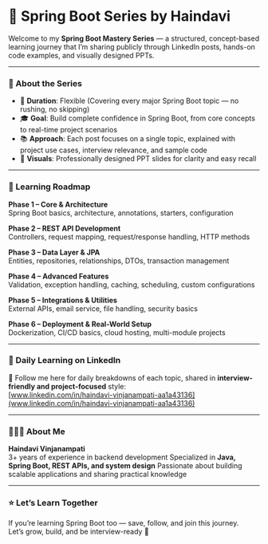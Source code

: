 # 🌱 Spring Boot Series by Haindavi

Welcome to my **Spring Boot Mastery Series** — a structured, concept-based learning journey that I’m sharing publicly through LinkedIn posts, hands-on code examples, and visually designed PPTs.

---

### 🎯 About the Series

- 📅 **Duration**: Flexible (Covering every major Spring Boot topic — no rushing, no skipping)  
- 🎓 **Goal**: Build complete confidence in Spring Boot, from core concepts to real-time project scenarios  
- 📚 **Approach**: Each post focuses on a single topic, explained with project use cases, interview relevance, and sample code  
- 📸 **Visuals**: Professionally designed PPT slides for clarity and easy recall

---

### 📂 Learning Roadmap

**Phase 1 – Core & Architecture**  
Spring Boot basics, architecture, annotations, starters, configuration  

**Phase 2 – REST API Development**  
Controllers, request mapping, request/response handling, HTTP methods  

**Phase 3 – Data Layer & JPA**  
Entities, repositories, relationships, DTOs, transaction management  

**Phase 4 – Advanced Features**  
Validation, exception handling, caching, scheduling, custom configurations  

**Phase 5 – Integrations & Utilities**  
External APIs, email service, file handling, security basics  

**Phase 6 – Deployment & Real-World Setup**  
Dockerization, CI/CD basics, cloud hosting, multi-module projects

---

### 🔗 Daily Learning on LinkedIn

📍 Follow me here for daily breakdowns of each topic, shared in **interview-friendly and project-focused** style:  
[www.linkedin.com/in/haindavi-vinjanampati-aa1a43136](www.linkedin.com/in/haindavi-vinjanampati-aa1a43136)

---

### 👩🏻‍💻 About Me

**Haindavi Vinjanampati**  
3+ years of experience in backend development
Specialized in **Java, Spring Boot, REST APIs, and system design**
Passionate about building scalable applications and sharing practical knowledge 

---

### ⭐ Let’s Learn Together

If you’re learning Spring Boot too — save, follow, and join this journey.  
Let’s grow, build, and be interview-ready 🚀
